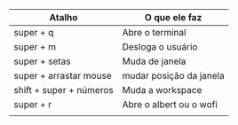 
| Atalho                  | O que ele faz           |
| ----------------------- | ----------------------- |
| super + q               | Abre o terminal         |
| super + m               | Desloga o usuário       |
| super + setas           | Muda de janela          |
| super + arrastar mouse  | mudar posição da janela |
| shift + super + números | Muda a workspace        |
| super + r               | Abre o albert ou o wofi |
|                         |                         |
